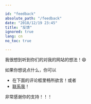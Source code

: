 ```yaml
---

id: "feedback"
absolute_path: "/feedback"
date: "2018/12/19 23:45"
title: "反馈"
ignored: true
lang: cn
no_toc: true

---
```


<div>

我很想到听到你们的对我的网站的想法！:smile:

如果你想说点什么，你可以

- 在下面的评论框里畅所欲言！或者
- [联系我](/cn/about/me#联系方式)！

非常感谢你的支持！！！

</div>
